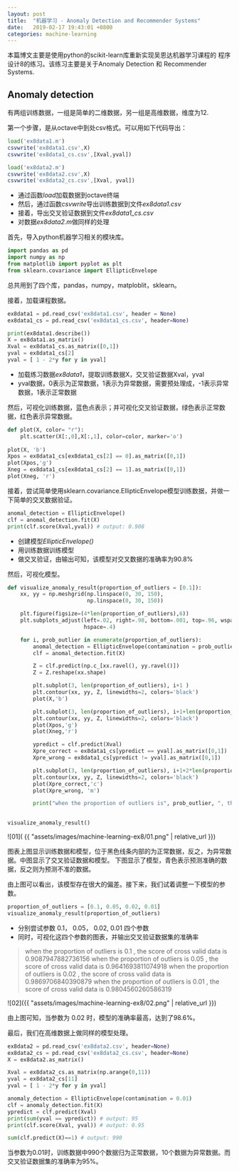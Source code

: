 ```yaml
---
layout: post
title:  "机器学习 - Anomaly Detection and Recommender Systems"
date:   2019-02-17 19:43:01 +0800
categories: machine-learning
---
```


本篇博文主要是使用python的scikit-learn库重新实现吴恩达机器学习课程的
程序设计8的练习。该练习主要是关于Anomaly Detection 和 Recommender Systems.

## Anomaly detection 

有两组训练数据，一组是简单的二维数据，另一组是高维数据，维度为12.

第一个步骤，是从octave中到处csv格式。可以用如下代码导出：

```octave
load('ex8data1.m')
csvwrite('ex8data1.csv',X)
csvwrite('ex8data1_cs.csv',[Xval,yval])

load('ex8data2.m')
csvwrite('ex8data2.csv',X)
csvwrite('ex8data2_cs.csv',[Xval, yval])
```

* 通过函数*load*加载数据到octave终端
* 然后，通过函数*csvwrite*导出训练数据到文件*ex8data1.csv*
* 接着，导出交叉验证数据到文件*ex8data1_cs.csv*
* 对数据*ex8data2.m*做同样的处理

首先，导入python机器学习相关的模块库。

```python
import pandas as pd
import numpy as np
from matplotlib import pyplot as plt
from sklearn.covariance import EllipticEnvelope
```

总共用到了四个库，pandas，numpy，matploblit，sklearn。

接着，加载课程数据。

```python
ex8data1 = pd.read_csv('ex8data1.csv', header = None)
ex8data1_cs = pd.read_csv('ex8data1_cs.csv', header=None)

print(ex8data1.describe())
X = ex8data1.as_matrix()
Xval = ex8data1_cs.as_matrix([0,1])
yval = ex8data1_cs[2]
yval = [ 1 - 2*y for y in yval]
```

* 加载练习数据*ex8data1*，提取训练数据X，交叉验证数据Xval，yval
* yval数据，0表示为正常数据，1表示为异常数据，需要预处理成，-1表示异常数据，1表示正常数据

然后，可视化训练数据，蓝色点表示；并可视化交叉验证数据，绿色表示正常数据，红色表示异常数据。

```python
def plot(X, color= "r"):
    plt.scatter(X[:,0],X[:,1], color=color, marker='o')
    
plot(X, 'b')
Xpos = ex8data1_cs[ex8data1_cs[2] == 0].as_matrix([0,1])
plot(Xpos,'g')
Xneg = ex8data1_cs[ex8data1_cs[2] == 1].as_matrix([0,1])
plot(Xneg, 'r')
```

接着，尝试简单使用sklearn.covariance.EllipticEnvelope模型训练数据，并做一下简单的交叉数据验证。

```python
anomal_detection = EllipticEnvelope()
clf = anomal_detection.fit(X)
print(clf.score(Xval,yval)) # output: 0.908
```

* 创建模型*EllipticEnvelope()*
* 用训练数据训练模型
* 做交叉验证，由输出可知，该模型对交叉数据的准确率为90.8%

然后，可视化模型。

```python
def visualize_anomaly_result(proportion_of_outliers = [0.1]):
    xx, yy = np.meshgrid(np.linspace(0, 30, 150),
                         np.linspace(0, 30, 150))

    plt.figure(figsize=(4*len(proportion_of_outliers),6))
    plt.subplots_adjust(left=.02, right=.98, bottom=.001, top=.96, wspace=.2,
                        hspace=.4)

    for i, prob_outlier in enumerate(proportion_of_outliers):
        anomal_detection = EllipticEnvelope(contamination = prob_outlier)
        clf = anomal_detection.fit(X)

        Z = clf.predict(np.c_[xx.ravel(), yy.ravel()])
        Z = Z.reshape(xx.shape)

        plt.subplot(3, len(proportion_of_outliers), i+1 )
        plt.contour(xx, yy, Z, linewidths=2, colors='black')
        plot(X,'b')

        plt.subplot(3, len(proportion_of_outliers), i+1+len(proportion_of_outliers))
        plt.contour(xx, yy, Z, linewidths=2, colors='black')
        plot(Xpos,'g')
        plot(Xneg,'r')

        ypredict = clf.predict(Xval)
        Xpre_correct = ex8data1_cs[ypredict == yval].as_matrix([0,1])
        Xpre_wrong = ex8data1_cs[ypredict != yval].as_matrix([0,1])

        plt.subplot(3, len(proportion_of_outliers), i+1+2*len(proportion_of_outliers))
        plt.contour(xx, yy, Z, linewidths=2, colors='black')
        plot(Xpre_correct,'c')
        plot(Xpre_wrong, 'm')

        print("when the proportion of outliers is", prob_outlier, ", the score of cross valid data is", clf.score(Xval, yval))

    
visualize_anomaly_result()
```

![01]( {{ "assets/images/machine-learning-ex8/01.png" | relative_url }})

图表上图显示训练数据和模型，位于黑色线条内部的为正常数据，反之，为异常数据。中图显示了交叉验证数据和模型。
下图显示了模型，青色表示预测准确的数据，反之则为预测不准的数据。

由上图可以看出，该模型存在很大的偏差。接下来，我们试着调整一下模型的参数。

```python
proportion_of_outliers = [0.1, 0.05, 0.02, 0.01]
visualize_anomaly_result(proportion_of_outliers)
```

* 分别尝试参数 0.1， 0.05， 0.02, 0.01 四个参数
* 同时，可视化这四个参数的图表，并输出交叉验证数据集的准确率

> when the proportion of outliers is 0.1 , the score of cross valid data is 0.9087947882736156
> when the proportion of outliers is 0.05 , the score of cross valid data is 0.9641693811074918
> when the proportion of outliers is 0.02 , the score of cross valid data is 0.9869706840390879
> when the proportion of outliers is 0.01 , the score of cross valid data is 0.9804560260586319

![02]({{ "assets/images/machine-learning-ex8/02.png" | relative_url }})

由上图可知，当参数为 0.02 时，模型的准确率最高，达到了98.6%。

最后，我们在高维数据上做同样的模型处理。

```python
ex8data2 = pd.read_csv('ex8data2.csv', header=None)
ex8data2_cs = pd.read_csv('ex8data2_cs.csv', header=None)
X = ex8data2.as_matrix()

Xval = ex8data2_cs.as_matrix(np.arange(0,11))
yval = ex8data2_cs[11]
yval = [ 1 - 2*y for y in yval]

anomaly_detection = EllipticEnvelope(contamination = 0.01)
clf = anomaly_detection.fit(X)
ypredict = clf.predict(Xval)
print(sum(yval == ypredict)) # output: 95
print(clf.score(Xval, yval)) # output: 0.95

sum(clf.predict(X)==1) # output: 990
```

当参数为0.01时，训练数据中990个数据归为正常数据，10个数据为异常数据。而交叉验证数据集的准确率为95%。